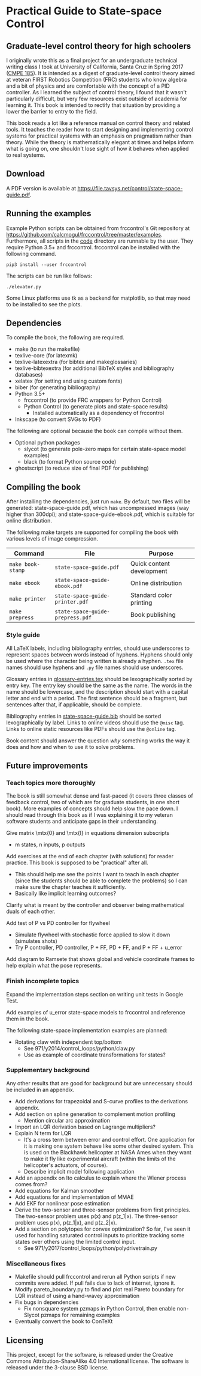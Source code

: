 # Practical Guide to State-space Control
## Graduate-level control theory for high schoolers

I originally wrote this as a final project for an undergraduate technical
writing class I took at University of California, Santa Cruz in Spring 2017
([CMPE 185](https://cmpe185-spring17-01.courses.soe.ucsc.edu/)). It is intended
as a digest of graduate-level control theory aimed at veteran FIRST Robotics
Competition (FRC) students who know algebra and a bit of physics and are
comfortable with the concept of a PID controller. As I learned the subject of
control theory, I found that it wasn't particularly difficult, but very few
resources exist outside of academia for learning it. This book is intended to
rectify that situation by providing a lower the barrier to entry to the field.

This book reads a lot like a reference manual on control theory and related
tools. It teaches the reader how to start designing and implementing control
systems for practical systems with an emphasis on pragmatism rather than theory.
While the theory is mathematically elegant at times and helps inform what is
going on, one shouldn't lose sight of how it behaves when applied to real
systems.

## Download

A PDF version is available at
https://file.tavsys.net/control/state-space-guide.pdf.

## Running the examples

Example Python scripts can be obtained from frccontrol's Git repository at
https://github.com/calcmogul/frccontrol/tree/master/examples. Furthermore, all
scripts in the [code](code) directory are runnable by the user. They require
Python 3.5+ and frccontrol. frccontrol can be installed with the following
command.

```
pip3 install --user frccontrol
```

The scripts can be run like follows:

```
./elevator.py
```

Some Linux platforms use tk as a backend for matplotlib, so that may need to be
installed to see the plots.

## Dependencies

To compile the book, the following are required.

* make (to run the makefile)
* texlive-core (for latexmk)
* texlive-latexextra (for bibtex and makeglossaries)
* texlive-bibtexextra (for additional BibTeX styles and bibliography databases)
* xelatex (for setting and using custom fonts)
* biber (for generating bibliography)
* Python 3.5+
  * frccontrol (to provide FRC wrappers for Python Control)
  * Python Control (to generate plots and state-space results)
    * Installed automatically as a dependency of frccontrol
* Inkscape (to convert SVGs to PDF)

The following are optional because the book can compile without them.

* Optional python packages
  * slycot (to generate pole-zero maps for certain state-space model examples)
  * black (to format Python source code)
* ghostscript (to reduce size of final PDF for publishing)

## Compiling the book

After installing the dependencies, just run `make`. By default, two files will
be generated: state-space-guide.pdf, which has uncompressed images (way higher
than 300dpi); and state-space-guide-ebook.pdf, which is suitable for online
distribution.

The following make targets are supported for compiling the book with various
levels of image compression.

|Command          |File                            |Purpose                  |
|-----------------|--------------------------------|-------------------------|
|`make book-stamp`|`state-space-guide.pdf`         |Quick content development|
|`make ebook`     |`state-space-guide-ebook.pdf`   |Online distribution      |
|`make printer`   |`state-space-guide-printer.pdf` |Standard color printing  |
|`make prepress`  |`state-space-guide-prepress.pdf`|Book publishing          |

### Style guide

All LaTeX labels, including bibliography entries, should use underscores to
represent spaces between words instead of hyphens. Hyphens should only be used
where the character being written is already a hyphen. `.tex` file names should
use hyphens and `.py` file names should use underscores.

Glossary entries in [glossary-entries.tex](glossary-entries.tex) should be
lexographically sorted by entry key. The entry key should be the same as the
name. The words in the name should be lowercase, and the description should
start with a capital letter and end with a period. The first sentence should be
a fragment, but sentences after that, if applicable, should be complete.

Bibliography entries in [state-space-guide.bib](state-space-guide.bib) should be
sorted lexographically by label. Links to online videos should use the `@misc`
tag. Links to online static resources like PDFs should use the `@online` tag.

Book content should answer the question _why_ something works the way it does
and how and when to use it to solve problems.

## Future improvements

### Teach topics more thoroughly

The book is still somewhat dense and fast-paced (it covers three classes of
feedback control, two of which are for graduate students, in one short book).
More examples of concepts should help slow the pace down. I should read through
this book as if I was explaining it to my veteran software students and
anticipate gaps in their understanding.

Give matrix \mtx{0} and \mtx{I} in equations dimension subscripts
* m states, n inputs, p outputs

Add exercises at the end of each chapter (with solutions) for reader practice.
This book is supposed to be "practical" after all.
* This should help me see the points I want to teach in each chapter (since
  the students should be able to complete the problems) so I can make sure the
  chapter teaches it sufficiently.
* Basically like implicit learning outcomes?

Clarify what is meant by the controller and observer being mathematical duals of
each other.

Add test of P vs PD controller for flywheel
* Simulate flywheel with stochastic force applied to slow it down (simulates
  shots)
* Try P controller, PD controller, P + FF, PD + FF, and P + FF + u_error

Add diagram to Ramsete that shows global and vehicle coordinate frames to help
explain what the pose represents.

### Finish incomplete topics

Expand the implementation steps section on writing unit tests in Google Test.

Add examples of u_error state-space models to frccontrol and reference them in
the book.

The following state-space implementation examples are planned:

* Rotating claw with independent top/bottom
  * See 971/y2014/control_loops/python/claw.py
  * Use as example of coordinate transformations for states?

### Supplementary background

Any other results that are good for background but are unnecessary should be
included in an appendix.

* Add derivations for trapezoidal and S-curve profiles to the derivations
  appendix.
* Add section on spline generation to complement motion profiling
  * Mention circular arc approximation
* Import an LQR derivation based on Lagrange multipliers?
* Explain N term for LQR
  * It's a cross term between error and control effort. One application for it
    is making one system behave like some other desired system. This is used on
    the Blackhawk helicopter at NASA Ames when they want to make it fly like
    experimental aircraft (within the limits of the helicopter's actuators, of
    course).
  * Describe implicit model following application
* Add an appendix on Ito calculus to explain where the Wiener process comes from?
* Add equations for Kalman smoother
* Add equations for and implementation of MMAE
* Add EKF for nonlinear pose estimation
* Derive the two-sensor and three-sensor problems from first principles. The
  two-sensor problem uses p(x) and p(z_1|x). The three-sensor problem uses p(x),
  p(z_1|x), and p(z_2|x).
* Add a section on polytopes for convex optimization? So far, I've seen it used
  for handling saturated control inputs to prioritize tracking some states over
  others using the limited control input.
  * See 971/y2017/control_loops/python/polydrivetrain.py

### Miscellaneous fixes

* Makefile should pull frccontrol and rerun all Python scripts if new commits
  were added. If pull fails due to lack of internet, ignore it.
* Modify pareto_boundary.py to find and plot real Pareto boundary for LQR
  instead of using a hand-wavey approximation
* Fix bugs in dependencies
  * Fix nonsquare system pzmaps in Python Control, then enable non-Slycot pzmaps
    for remaining examples
* Eventually convert the book to ConTeXt

## Licensing

This project, except for the software, is released under the Creative Commons
Attribution-ShareAlike 4.0 International license. The software is released under
the 3-clause BSD license.

